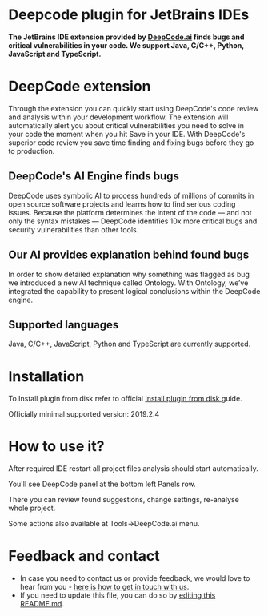# Deepcode plugin for JetBrains IDEs

**The JetBrains IDE extension provided by <a href="https://www.deepcode.ai">DeepCode.ai</a> finds bugs and critical vulnerabilities in your code. We support Java, C/C++, Python, JavaScript and TypeScript.**

# DeepCode extension

Through the extension you can quickly start using DeepCode's code review and analysis within your development workflow. The extension will automatically alert you about critical vulnerabilities you need to solve in your code the moment when you hit Save in your IDE. With DeepCode's superior code review you save time finding and fixing bugs before they go to production. 

## DeepCode's AI Engine finds bugs

DeepCode uses symbolic AI to process hundreds of millions of commits in open source software projects and learns how to find serious coding issues. Because the platform determines the intent of the code — and not only the syntax mistakes — DeepCode identifies 10x more critical bugs and security vulnerabilities than other tools. 

## Our AI provides explanation behind found bugs

In order to show detailed explanation why something was flagged as bug we introduced a new AI technique called Ontology. With Ontology, we’ve integrated the capability to present logical conclusions within the DeepCode engine. 

## Supported languages

Java, C/C++, JavaScript, Python and TypeScript are currently supported.


# Installation

To Install plugin from disk refer to official [Install plugin from disk﻿
](https://www.jetbrains.com/help/idea/2020.1/managing-plugins.html?utm_campaign=IC&utm_content=2020.1&utm_medium=link&utm_source=product#install_plugin_from_disk) guide.

Officially minimal supported version: 2019.2.4

# How to use it?

After required IDE restart all project files analysis should start automatically.

You'll see DeepCode panel at the bottom left Panels row.
 
There you can review found suggestions, change settings, re-analyse whole project.

Some actions also available at Tools->DeepCode.ai menu. 

# Feedback and contact

- In case you need to contact us or provide feedback, we would love to hear from you - [here is how to get in touch with us](https://www.deepcode.ai/feedback).
- If you need to update this file, you can do so by [editing this README.md](https://github.com/DeepCodeAI/jetbrains-plugin/edit/master/README.md).
